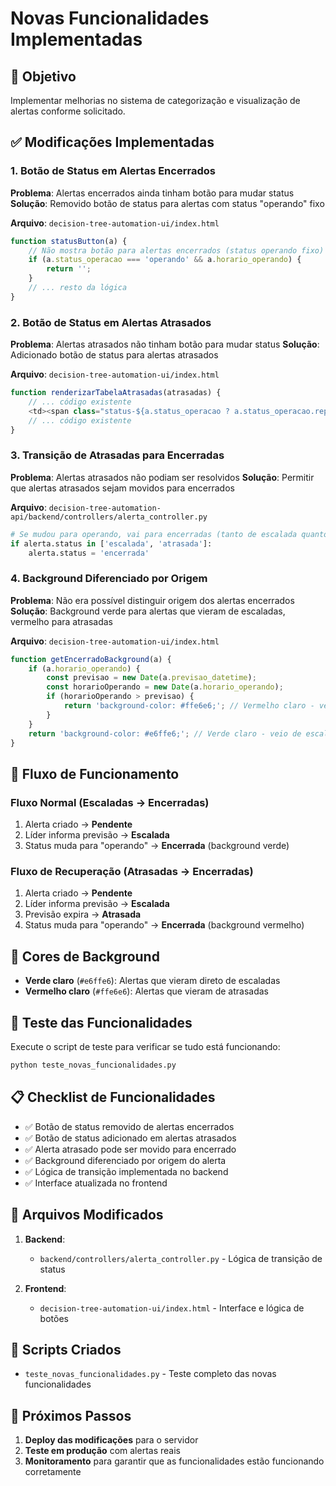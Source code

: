 # Novas Funcionalidades Implementadas

## 🎯 Objetivo
Implementar melhorias no sistema de categorização e visualização de alertas conforme solicitado.

## ✅ Modificações Implementadas

### 1. **Botão de Status em Alertas Encerrados**
**Problema**: Alertas encerrados ainda tinham botão para mudar status
**Solução**: Removido botão de status para alertas com status "operando" fixo

**Arquivo**: `decision-tree-automation-ui/index.html`
```javascript
function statusButton(a) {
    // Não mostra botão para alertas encerrados (status operando fixo)
    if (a.status_operacao === 'operando' && a.horario_operando) {
        return '';
    }
    // ... resto da lógica
}
```

### 2. **Botão de Status em Alertas Atrasados**
**Problema**: Alertas atrasados não tinham botão para mudar status
**Solução**: Adicionado botão de status para alertas atrasados

**Arquivo**: `decision-tree-automation-ui/index.html`
```javascript
function renderizarTabelaAtrasadas(atrasadas) {
    // ... código existente
    <td><span class="status-${a.status_operacao ? a.status_operacao.replace(' ', '-') : 'nao-operando'}">${a.status_operacao || 'não operando'}</span> ${statusButton(a)}</td>
    // ... código existente
}
```

### 3. **Transição de Atrasadas para Encerradas**
**Problema**: Alertas atrasados não podiam ser resolvidos
**Solução**: Permitir que alertas atrasados sejam movidos para encerrados

**Arquivo**: `decision-tree-automation-api/backend/controllers/alerta_controller.py`
```python
# Se mudou para operando, vai para encerradas (tanto de escalada quanto de atrasada)
if alerta.status in ['escalada', 'atrasada']:
    alerta.status = 'encerrada'
```

### 4. **Background Diferenciado por Origem**
**Problema**: Não era possível distinguir origem dos alertas encerrados
**Solução**: Background verde para alertas que vieram de escaladas, vermelho para atrasadas

**Arquivo**: `decision-tree-automation-ui/index.html`
```javascript
function getEncerradoBackground(a) {
    if (a.horario_operando) {
        const previsao = new Date(a.previsao_datetime);
        const horarioOperando = new Date(a.horario_operando);
        if (horarioOperando > previsao) {
            return 'background-color: #ffe6e6;'; // Vermelho claro - veio de atrasadas
        }
    }
    return 'background-color: #e6ffe6;'; // Verde claro - veio de escaladas
}
```

## 🔄 Fluxo de Funcionamento

### Fluxo Normal (Escaladas → Encerradas)
1. Alerta criado → **Pendente**
2. Líder informa previsão → **Escalada**
3. Status muda para "operando" → **Encerrada** (background verde)

### Fluxo de Recuperação (Atrasadas → Encerradas)
1. Alerta criado → **Pendente**
2. Líder informa previsão → **Escalada**
3. Previsão expira → **Atrasada**
4. Status muda para "operando" → **Encerrada** (background vermelho)

## 🎨 Cores de Background

- **Verde claro** (`#e6ffe6`): Alertas que vieram direto de escaladas
- **Vermelho claro** (`#ffe6e6`): Alertas que vieram de atrasadas

## 🧪 Teste das Funcionalidades

Execute o script de teste para verificar se tudo está funcionando:
```bash
python teste_novas_funcionalidades.py
```

## 📋 Checklist de Funcionalidades

- ✅ Botão de status removido de alertas encerrados
- ✅ Botão de status adicionado em alertas atrasados
- ✅ Alerta atrasado pode ser movido para encerrado
- ✅ Background diferenciado por origem do alerta
- ✅ Lógica de transição implementada no backend
- ✅ Interface atualizada no frontend

## 🔧 Arquivos Modificados

1. **Backend**:
   - `backend/controllers/alerta_controller.py` - Lógica de transição de status

2. **Frontend**:
   - `decision-tree-automation-ui/index.html` - Interface e lógica de botões

## 📝 Scripts Criados

- `teste_novas_funcionalidades.py` - Teste completo das novas funcionalidades

## 🚀 Próximos Passos

1. **Deploy das modificações** para o servidor
2. **Teste em produção** com alertas reais
3. **Monitoramento** para garantir que as funcionalidades estão funcionando corretamente 